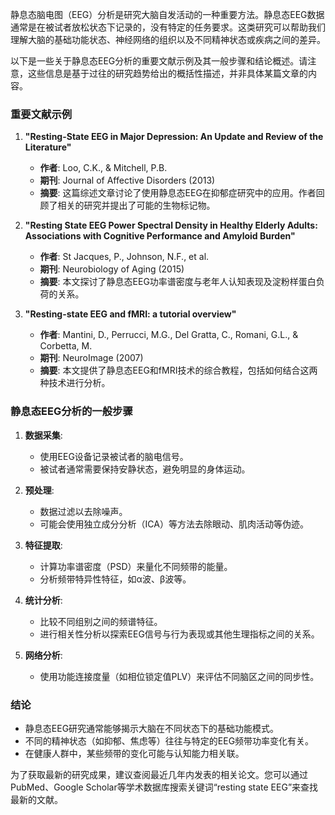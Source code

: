 静息态脑电图（EEG）分析是研究大脑自发活动的一种重要方法。静息态EEG数据通常是在被试者放松状态下记录的，没有特定的任务要求。这类研究可以帮助我们理解大脑的基础功能状态、神经网络的组织以及不同精神状态或疾病之间的差异。

以下是一些关于静息态EEG分析的重要文献示例及其一般步骤和结论概述。请注意，这些信息是基于过往的研究趋势给出的概括性描述，并非具体某篇文章的内容。

### 重要文献示例

1. **"Resting-State EEG in Major Depression: An Update and Review of the Literature"**
   - **作者**: Loo, C.K., & Mitchell, P.B.
   - **期刊**: Journal of Affective Disorders (2013)
   - **摘要**: 这篇综述文章讨论了使用静息态EEG在抑郁症研究中的应用。作者回顾了相关的研究并提出了可能的生物标记物。

2. **"Resting State EEG Power Spectral Density in Healthy Elderly Adults: Associations with Cognitive Performance and Amyloid Burden"**
   - **作者**: St Jacques, P., Johnson, N.F., et al.
   - **期刊**: Neurobiology of Aging (2015)
   - **摘要**: 本文探讨了静息态EEG功率谱密度与老年人认知表现及淀粉样蛋白负荷的关系。

3. **"Resting-state EEG and fMRI: a tutorial overview"**
   - **作者**: Mantini, D., Perrucci, M.G., Del Gratta, C., Romani, G.L., & Corbetta, M.
   - **期刊**: NeuroImage (2007)
   - **摘要**: 本文提供了静息态EEG和fMRI技术的综合教程，包括如何结合这两种技术进行分析。

### 静息态EEG分析的一般步骤

1. **数据采集**:
   - 使用EEG设备记录被试者的脑电信号。
   - 被试者通常需要保持安静状态，避免明显的身体运动。

2. **预处理**:
   - 数据过滤以去除噪声。
   - 可能会使用独立成分分析（ICA）等方法去除眼动、肌肉活动等伪迹。

3. **特征提取**:
   - 计算功率谱密度（PSD）来量化不同频带的能量。
   - 分析频带特异性特征，如α波、β波等。

4. **统计分析**:
   - 比较不同组别之间的频谱特征。
   - 进行相关性分析以探索EEG信号与行为表现或其他生理指标之间的关系。

5. **网络分析**:
   - 使用功能连接度量（如相位锁定值PLV）来评估不同脑区之间的同步性。

### 结论

- 静息态EEG研究通常能够揭示大脑在不同状态下的基础功能模式。
- 不同的精神状态（如抑郁、焦虑等）往往与特定的EEG频带功率变化有关。
- 在健康人群中，某些频带的变化可能与认知能力相关联。

为了获取最新的研究成果，建议查阅最近几年内发表的相关论文。您可以通过PubMed、Google Scholar等学术数据库搜索关键词“resting state EEG”来查找最新的文献。